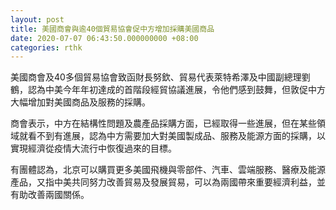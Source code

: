 ```yaml
---
layout: post
title: 美國商會與逾40個貿易協會促中方增加採購美國商品
date: 2020-07-07 06:43:50.000000000 +08:00
categories: rthk
---
```


美國商會及40多個貿易協會致函財長努欽、貿易代表萊特希澤及中國副總理劉鶴，認為中美今年年初達成的首階段經貿協議進展，令他們感到鼓舞，但敦促中方大幅增加對美國商品及服務的採購。

商會表示，中方在結構性問題及農產品採購方面，已經取得一些進展，但在某些領域就看不到有進展，認為中方需要加大對美國製成品、服務及能源方面的採購，以實現經濟從疫情大流行中恢復過來的目標。

有團體認為，北京可以購買更多美國飛機與零部件、汽車、雲端服務、醫療及能源產品，又指中美共同努力改善貿易及發展貿易，可以為兩國帶來重要經濟利益，並有助改善兩國關係。
